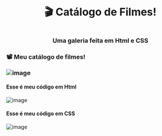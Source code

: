 <h1 align = "center">🎬 Catálogo de Filmes!<h1/> 
<h3  align = "center">  Uma galeria feita em Html e CSS</h3>
  <h3> 
📽 Meu catálogo de filmes!  

![image](https://github.com/Emmerlichluiz1/Galeria/assets/161859689/b9f4e968-da53-4f13-988e-e9a80de0fbc4)


<h4> Esse é meu código em Html</h4>

![image](https://github.com/Emmerlichluiz1/Galeria/assets/161859689/72cf0109-0ece-4c15-a1ce-aab1cdb7825c)


<h4> Esse é meu código em CSS </h4>

![image](https://github.com/Emmerlichluiz1/Galeria/assets/161859689/750a78a3-a1b3-488d-aac1-baea3e6b2fca)
